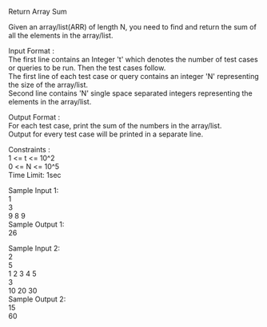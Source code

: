 Return Array Sum



Given an array/list(ARR) of length N, you need to find and return the sum of all the elements in the array/list.      

Input Format :     
The first line contains an Integer 't' which denotes the number of test cases or queries to be run. Then the test cases follow.      
The first line of each test case or query contains an integer 'N' representing the size of the array/list.      
Second line contains 'N' single space separated integers representing the elements in the array/list.      

Output Format :     
For each test case, print the sum of the numbers in the array/list.       
Output for every test case will be printed in a separate line.      

Constraints :      
1 <= t <= 10^2     
0 <= N <= 10^5      
Time Limit: 1sec     

Sample Input 1:   
1      
3     
9 8 9     
Sample Output 1:     
26    

Sample Input 2:    
2   
5    
1 2 3 4 5    
3    
10 20 30      
Sample Output 2:     
15     
60      
